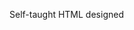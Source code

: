 Self-taught HTML designed
              
 
 
 
      
 
 
                                                                                                                                                          